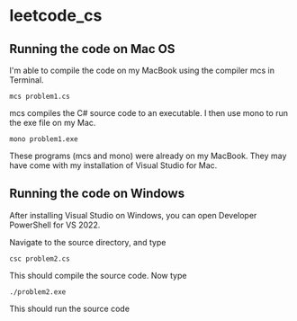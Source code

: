 # leetcode_cs

## Running the code on Mac OS

I'm able to compile the code on my MacBook using the compiler mcs in Terminal.

    mcs problem1.cs

mcs compiles the C# source code to an executable. I then use mono to run the exe file on my Mac.

    mono problem1.exe

These programs (mcs and mono) were already on my MacBook. They may have come with my installation of Visual Studio for Mac.

## Running the code on Windows

After installing Visual Studio on Windows, you can open Developer PowerShell for VS 2022.

Navigate to the source directory, and type

    csc problem2.cs

This should compile the source code. Now type

    ./problem2.exe

This should run the source code